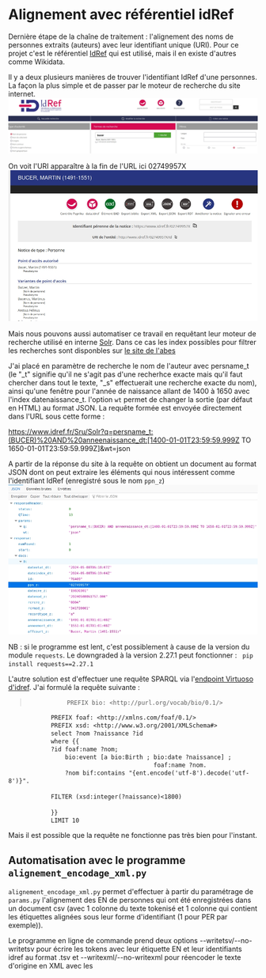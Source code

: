 # Alignement avec référentiel idRef


Dernière étape de la chaîne de traitement : l'alignement des noms de personnes extraits (auteurs) avec leur identifiant unique (URI). Pour ce projet c'est le référentiel [IdRef](www.idref.fr) qui est utilisé, mais il en existe d'autres comme Wikidata. 

Il y a deux plusieurs manières de trouver l'identifiant IdRef d'une personnes. La façon la plus simple et de passer par le moteur de recherche du site internet. ![bucer_via_site](images/idref_bucer.jpg)

On voit l'URI apparaître à la fin de l'URL ici 02749957X ![bucer_idref](images/idref_bucer2.jpg)

Mais nous pouvons aussi automatiser ce travail en requêtant leur moteur de recherche utilisé en interne [Solr](https://fr.wikipedia.org/wiki/Apache_Solr). 
Dans ce cas les index possibles pour filtrer les recherches sont disponbles sur [le site de l'abes](https://documentation.abes.fr/aideidrefdeveloppeur/index.html#index)

J'ai placé en paramètre de recherche le nom de l'auteur avec persname_t (le "_t" signifie qu'il ne s'agit pas d'une recherhce exacte mais qu'il faut chercher dans tout le texte, "_s" effectuerait une recherche exacte du nom), ainsi qu'une fenêtre pour l'année de naissance allant de 1400 à 1650 avec l'index datenaissance_t. l'option ```wt``` permet de changer la sortie (par défaut en HTML) au format JSON. La requête formée est envoyée directement dans l'URL sous cette forme : 

https://www.idref.fr/Sru/Solr?q=persname_t:(BUCER)%20AND%20anneenaissance_dt:[1400-01-01T23:59:59.999Z TO 1650-01-01T23:59:59.999Z]&wt=json


A partir de la réponse du site à la requête on obtient un document au format JSON dont on peut extraire les éléments qui nous intéressent comme l'identifiant IdRef (enregistré sous le nom ```ppn_z```) ![json_bucer](images/json_bucer.jpg)

NB : si le programme est lent, c'est possiblement à cause de la version du module ```requests```. Le downgraded à la version 2.27.1 peut fonctionner : ``` pip install requests==2.27.1``` 



L'autre solution est d'effectuer une requête SPARQL via l'[endpoint Virtuoso d'idref](https://data.idref.fr/sparql). J'ai formulé la requête suivante : 
>                PREFIX bio: <http://purl.org/vocab/bio/0.1/> 
                PREFIX foaf: <http://xmlns.com/foaf/0.1/> 
                PREFIX xsd: <http://www.w3.org/2001/XMLSchema#> 
                select ?nom ?naissance ?id
                where {{
                ?id foaf:name ?nom;
                    bio:event [a bio:Birth ; bio:date ?naissance] ; 
                                             foaf:name ?nom.
  					?nom bif:contains "{ent.encode('utf-8').decode('utf-8')}".

                FILTER (xsd:integer(?naissance)<1800)

                }}
                LIMIT 10

Mais il est possible que la requête ne fonctionne pas très bien pour l'instant. 

## Automatisation avec le programme ```alignement_encodage_xml.py``` 

```alignement_encodage_xml.py```  permet d'effectuer à partir du paramétrage de ```params.py``` l'alignement des EN de personnes qui ont été enregistrées dans un document csv (avec 1 colonne du texte tokenisé et 1 colonne qui contient les étiquettes alignées sous leur forme d'identifiant (1 pour PER par exemple)). 

Le programme en ligne de commande prend deux options --writetsv/--no-writetsv pour écrire les tokens avec leur étiquette EN et leur identifiants idref au format .tsv et --writexml/--no-writexml pour réencoder le texte d'origine en XML avec les 
